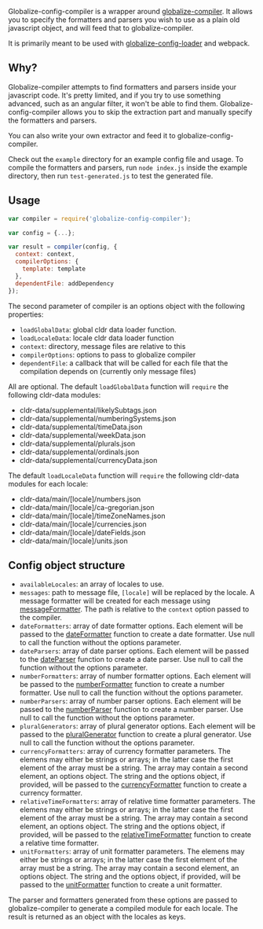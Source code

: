 Globalize-config-compiler is a wrapper around [globalize-compiler](https://github.com/jquery-support/globalize-compiler). It allows you to
specify the formatters and parsers you wish to use as a plain old javascript object, and
will feed that to globalize-compiler.

It is primarily meant to be used with [globalize-config-loader](https://github.com/nkovacs/globalize-config-loader) and webpack.

## Why?

Globalize-compiler attempts to find formatters and parsers inside your javascript code.
It's pretty limited, and if you try to use something advanced, such as an angular filter,
it won't be able to find them. Globalize-config-compiler allows you to skip the extraction
part and manually specify the formatters and parsers.

You can also write your own extractor and feed it to globalize-config-compiler.

Check out the `example` directory for an example config file and usage. To compile the
formatters and parsers, run `node index.js` inside the example directory, then run `test-generated.js` to test the generated file.

## Usage

```js
var compiler = require('globalize-config-compiler');

var config = {...};

var result = compiler(config, {
  context: context,
  compilerOptions: {
    template: template
  },
  dependentFile: addDependency
});
```

The second parameter of compiler is an options object with the following properties:

*  `loadGlobalData`: global cldr data loader function.
*  `loadLocaleData`: locale cldr data loader function
*  `context`: directory, message files are relative to this
*  `compilerOptions`: options to pass to globalize compiler
*  `dependentFile`: a callback that will be called for each file that the compilation depends on (currently only message files)

All are optional.
The default `loadGlobalData` function will `require` the following cldr-data modules:

* cldr-data/supplemental/likelySubtags.json
* cldr-data/supplemental/numberingSystems.json
* cldr-data/supplemental/timeData.json
* cldr-data/supplemental/weekData.json
* cldr-data/supplemental/plurals.json
* cldr-data/supplemental/ordinals.json
* cldr-data/supplemental/currencyData.json

The default `loadLocaleData` function will `require` the following cldr-data modules for each locale:

* cldr-data/main/[locale]/numbers.json
* cldr-data/main/[locale]/ca-gregorian.json
* cldr-data/main/[locale]/timeZoneNames.json
* cldr-data/main/[locale]/currencies.json
* cldr-data/main/[locale]/dateFields.json
* cldr-data/main/[locale]/units.json

## Config object structure

* `availableLocales`: an array of locales to use.
* `messages`: path to message file, `[locale]` will be replaced by the locale. A message formatter will be created for each message using [messageFormatter](https://github.com/jquery/globalize#message-module). The path is relative to the `context` option passed to the compiler.
* `dateFormatters`: array of date formatter options. Each element will be passed to the [dateFormatter](https://github.com/jquery/globalize#date-module) function to create a date formatter. Use null to call the function without the options parameter.
* `dateParsers`: array of date parser options. Each element will be passed to the [dateParser](https://github.com/jquery/globalize#date-module) function to create a date parser. Use null to call the function without the options parameter.
* `numberFormatters`: array of number formatter options. Each element will be passed to the [numberFormatter](https://github.com/jquery/globalize#number-module) function to create a number formatter. Use null to call the function without the options parameter.
* `numberParsers`: array of number parser options. Each element will be passed to the [numberParser](https://github.com/jquery/globalize#number-module) function to create a number parser. Use null to call the function without the options parameter.
* `pluralGenerators`: array of plural generator options. Each element will be passed to the [pluralGenerator](https://github.com/jquery/globalize#plural-module) function to create a plural generator. Use null to call the function without the options parameter.
* `currencyFormatters`: array of currency formatter parameters. The elemens may either be strings or arrays; in the latter case the first element of the array must be a string. The array may contain a second element, an options object. The string and the options object, if provided, will be passed to the [currencyFormatter](https://github.com/jquery/globalize#currency-module) function to create a currency formatter.
* `relativeTimeFormatters`: array of relative time formatter parameters. The elemens may either be strings or arrays; in the latter case the first element of the array must be a string. The array may contain a second element, an options object. The string and the options object, if provided, will be passed to the [relativeTimeFormatter](https://github.com/jquery/globalize#relative-time-module) function to create a relative time formatter.
* `unitFormatters`: array of unit formatter parameters. The elemens may either be strings or arrays; in the latter case the first element of the array must be a string. The array may contain a second element, an options object. The string and the options object, if provided, will be passed to the [unitFormatter](https://github.com/jquery/globalize#unit-module) function to create a unit formatter.

The parser and formatters generated from these options are passed to globalize-compiler to generate a compiled module for each locale. The result is returned as an object with the locales as keys.
